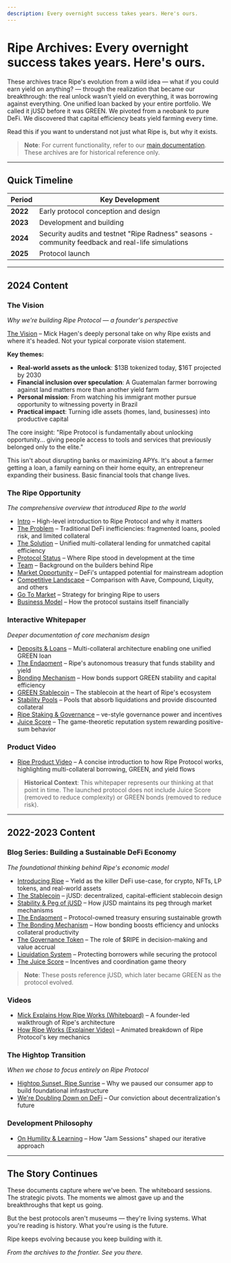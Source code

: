```yaml
---
description: Every overnight success takes years. Here's ours.
---
```


# Ripe Archives: Every overnight success takes years. Here's ours.

These archives trace Ripe's evolution from a wild idea — what if you could earn yield on anything? — through the realization that became our breakthrough: the real unlock wasn't yield on everything, it was borrowing against everything. One unified loan backed by your entire portfolio. We called it jUSD before it was GREEN. We pivoted from a neobank to pure DeFi. We discovered that capital efficiency beats yield farming every time.

Read this if you want to understand not just what Ripe is, but why it exists.

> **Note**: For current functionality, refer to our [main documentation](../). These archives are for historical reference only.

***

## Quick Timeline

| Period   | Key Development                                                                                   |
| -------- | ------------------------------------------------------------------------------------------------- |
| **2022** | Early protocol conception and design                                                              |
| **2023** | Development and building                                                                          |
| **2024** | Security audits and testnet "Ripe Radness" seasons - community feedback and real-life simulations |
| **2025** | Protocol launch                                                                                   |

***

## 2024 Content

### The Vision

_Why we're building Ripe Protocol — a founder's perspective_

[The Vision](https://www.ripe.finance/vision) – Mick Hagen's deeply personal take on why Ripe exists and where it's headed. Not your typical corporate vision statement.

**Key themes:**

* **Real-world assets as the unlock**: $13B tokenized today, $16T projected by 2030
* **Financial inclusion over speculation**: A Guatemalan farmer borrowing against land matters more than another yield farm
* **Personal mission**: From watching his immigrant mother pursue opportunity to witnessing poverty in Brazil
* **Practical impact**: Turning idle assets (homes, land, businesses) into productive capital

The core insight: "Ripe Protocol is fundamentally about unlocking opportunity... giving people access to tools and services that previously belonged only to the elite."

This isn't about disrupting banks or maximizing APYs. It's about a farmer getting a loan, a family earning on their home equity, an entrepreneur expanding their business. Basic financial tools that change lives.

### The Ripe Opportunity

_The comprehensive overview that introduced Ripe to the world_

* [Intro](https://www.ripe.finance/opportunity#intro) – High-level introduction to Ripe Protocol and why it matters
* [The Problem](https://www.ripe.finance/opportunity#problem) – Traditional DeFi inefficiencies: fragmented loans, pooled risk, and limited collateral
* [The Solution](https://www.ripe.finance/opportunity#solution) – Unified multi-collateral lending for unmatched capital efficiency
* [Protocol Status](https://www.ripe.finance/opportunity#protocol) – Where Ripe stood in development at the time
* [Team](https://www.ripe.finance/opportunity#team) – Background on the builders behind Ripe
* [Market Opportunity](https://www.ripe.finance/opportunity#market-opportunity) – DeFi's untapped potential for mainstream adoption
* [Competitive Landscape](https://www.ripe.finance/opportunity#competitive-landscape) – Comparison with Aave, Compound, Liquity, and others
* [Go To Market](https://www.ripe.finance/opportunity#go-to-market) – Strategy for bringing Ripe to users
* [Business Model](https://www.ripe.finance/opportunity#business-model) – How the protocol sustains itself financially

### Interactive Whitepaper

_Deeper documentation of core mechanism design_

* [Deposits & Loans](https://www.ripe.finance/whitepaper#deposits-loans) – Multi-collateral architecture enabling one unified GREEN loan
* [The Endaoment](https://www.ripe.finance/whitepaper#endaoment) – Ripe's autonomous treasury that funds stability and yield
* [Bonding Mechanism](https://www.ripe.finance/whitepaper#bonding) – How bonds support GREEN stability and capital efficiency
* [GREEN Stablecoin](https://www.ripe.finance/whitepaper#green-token) – The stablecoin at the heart of Ripe's ecosystem
* [Stability Pools](https://www.ripe.finance/whitepaper#stability-pool) – Pools that absorb liquidations and provide discounted collateral
* [Ripe Staking & Governance](https://www.ripe.finance/whitepaper#ripe-governance) – ve-style governance power and incentives
* [Juice Score](https://www.ripe.finance/whitepaper#juice-score) – The game-theoretic reputation system rewarding positive-sum behavior

### Product Video

* [Ripe Product Video](https://www.youtube.com/watch?v=K9cBtphmwuw) – A concise introduction to how Ripe Protocol works, highlighting multi-collateral borrowing, GREEN, and yield flows

> **Historical Context**: This whitepaper represents our thinking at that point in time. The launched protocol does not include Juice Score (removed to reduce complexity) or GREEN bonds (removed to reduce risk).

***

## 2022-2023 Content

### Blog Series: Building a Sustainable DeFi Economy

_The foundational thinking behind Ripe's economic model_

* [Introducing Ripe](https://medium.com/ripe-finance/introducing-ripe-f21b3377af51) – Yield as the killer DeFi use-case, for crypto, NFTs, LP tokens, and real-world assets
* [The Stablecoin](https://medium.com/ripe-finance/the-ripe-stablecoin-jusd-81d06e5c9fe5) – jUSD: decentralized, capital-efficient stablecoin design
* [Stability & Peg of jUSD](https://medium.com/ripe-finance/the-stability-peg-of-jusd-b0045871629d) – How jUSD maintains its peg through market mechanisms
* [The Endaoment](https://medium.com/ripe-finance/the-ripe-endaoment-479ad51e836b) – Protocol-owned treasury ensuring sustainable growth
* [The Bonding Mechanism](https://medium.com/ripe-finance/the-ripe-bonding-mechanism-4f859bdef774) – How bonding boosts efficiency and unlocks collateral productivity
* [The Governance Token](https://medium.com/ripe-finance/the-ripe-token-its-role-and-how-it-accrues-value-256876a6f0cf) – The role of $RIPE in decision-making and value accrual
* [Liquidation System](https://medium.com/ripe-finance/ripes-liquidation-system-d52402d76bd1) – Protecting borrowers while securing the protocol
* [The Juice Score](https://medium.com/ripe-finance/the-ripe-juice-score-5b1f57481a5c) – Incentives and coordination game theory

> **Note**: These posts reference jUSD, which later became GREEN as the protocol evolved.

### Videos

* [Mick Explains How Ripe Works (Whiteboard)](https://vimeo.com/794192136) – A founder-led walkthrough of Ripe's architecture
* [How Ripe Works (Explainer Video)](https://vimeo.com/762340017) – Animated breakdown of Ripe Protocol's key mechanics

### The Hightop Transition

_When we chose to focus entirely on Ripe Protocol_

* [Hightop Sunset, Ripe Sunrise](https://medium.com/hightop/hightop-sunset-ripe-sunrise-b2559ff9a7e4) – Why we paused our consumer app to build foundational infrastructure
* [We're Doubling Down on DeFi](https://medium.com/hightop/were-doubling-down-on-defi-ce93fa457328) – Our conviction about decentralization's future

### Development Philosophy

* [On Humility & Learning](https://medium.com/ripe-finance/on-humility-learning-and-the-process-for-building-great-products-8e8ec3db4efe) – How "Jam Sessions" shaped our iterative approach

***

## The Story Continues

These documents capture where we've been. The whiteboard sessions. The strategic pivots. The moments we almost gave up and the breakthroughs that kept us going.

But the best protocols aren't museums — they're living systems. What you're reading is history. What you're using is the future.

Ripe keeps evolving because you keep building with it.

_From the archives to the frontier. See you there._
